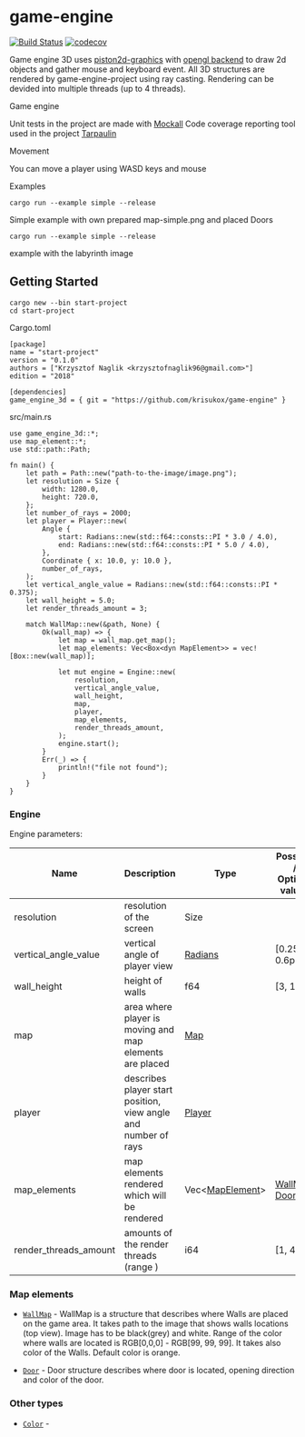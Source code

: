 # game-engine

[![Build Status](https://github.com/krisukox/game-engine/workflows/Build/badge.svg)](https://github.com/krisukox/game-engine/actions)
[![codecov](https://codecov.io/gh/krisukox/game-engine/branch/master/graphs/badge.svg?token=H1GXCQQ3YG)](https://codecov.io/gh/krisukox/game-engine/tree/master/src)

Game engine 3D uses [piston2d-graphics](https://github.com/pistondevelopers/graphics) with [opengl backend](https://github.com/PistonDevelopers/opengl_graphics) to draw 2d objects and gather mouse and keyboard event. All 3D structures are rendered by game-engine-project using ray casting. Rendering can be devided into multiple threads (up to 4 threads). 



Game engine 


Unit tests in the project are made with [Mockall](https://docs.rs/mockall/0.9.1/mockall/)
Code coverage reporting tool used in the project [Tarpaulin](https://github.com/xd009642/tarpaulin)


Movement

You can move a player using WASD keys and mouse


Examples

```
cargo run --example simple --release
```
Simple example  with own prepared map-simple.png and placed Doors


```
cargo run --example simple --release
```
example with the labyrinth image


## Getting Started
```
cargo new --bin start-project
cd start-project
```

Cargo.toml
```
[package]
name = "start-project"
version = "0.1.0"
authors = ["Krzysztof Naglik <krzysztofnaglik96@gmail.com>"]
edition = "2018"

[dependencies]
game_engine_3d = { git = "https://github.com/krisukox/game-engine" }
```

src/main.rs
```
use game_engine_3d::*;
use map_element::*;
use std::path::Path;

fn main() {
    let path = Path::new("path-to-the-image/image.png");
    let resolution = Size {
        width: 1280.0,
        height: 720.0,
    };
    let number_of_rays = 2000;
    let player = Player::new(
        Angle {
            start: Radians::new(std::f64::consts::PI * 3.0 / 4.0),
            end: Radians::new(std::f64::consts::PI * 5.0 / 4.0),
        },
        Coordinate { x: 10.0, y: 10.0 },
        number_of_rays,
    );
    let vertical_angle_value = Radians::new(std::f64::consts::PI * 0.375);
    let wall_height = 5.0;
    let render_threads_amount = 3;

    match WallMap::new(&path, None) {
        Ok(wall_map) => {
            let map = wall_map.get_map();
            let map_elements: Vec<Box<dyn MapElement>> = vec![Box::new(wall_map)];

            let mut engine = Engine::new(
                resolution,
                vertical_angle_value,
                wall_height,
                map,
                player,
                map_elements,
                render_threads_amount,
            );
            engine.start();
        }
        Err(_) => {
            println!("file not found");
        }
    }
}
```

### Engine

Engine parameters:

| Name | Description | Type | Possible / Optimal values |
|------|-----------|--------|---------------------------|
| resolution | resolution of the screen | Size |  | 
| vertical_angle_value | vertical angle of player view | [Radians](src/player_utils/radians.rs) | [0.25pi, 0.6pi] |
| wall_height | height of walls | f64 | [3, 10] |
| map | area where player is moving and map elements are placed | [Map](src/map.rs) |  |
| player | describes player start position, view angle and number of rays | [Player](src/player_utils/player.rs)  |  |
| map_elements | map elements rendered which will be rendered | Vec\<[MapElement](src/map_element/map_element.rs)\> | [WallMap](src/map_element/wall_map.rs), [Door](src/map_element/door.rs) |
| render_threads_amount | amounts of the render threads (range ) | i64 | [1, 4] |



### Map elements

* [`WallMap`](src/map_element/wall_map.rs) - WallMap is a structure that describes where Walls are placed on the game area. It takes path to the image that shows walls locations (top view). Image has to be black(grey) and white. Range of the color where walls are located is RGB[0,0,0] - RGB[99, 99, 99]. It takes also color of the Walls. Default color is orange.

* [`Door`](src/map_element/door.rs) - Door structure describes where door is located, opening direction and color of the door. 


### Other types

* [`Color`](src/map_element/color.rs) - 